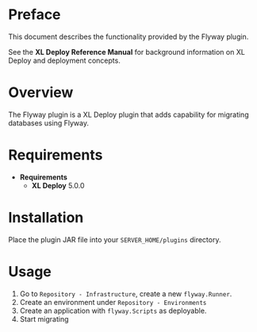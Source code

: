 # Preface #

This document describes the functionality provided by the Flyway plugin.

See the **XL Deploy Reference Manual** for background information on XL Deploy and deployment concepts.

# Overview #

The Flyway plugin is a XL Deploy plugin that adds capability for migrating databases using Flyway.

# Requirements #

* **Requirements**
	* **XL Deploy** 5.0.0

# Installation #

Place the plugin JAR file into your `SERVER_HOME/plugins` directory.

# Usage #

1. Go to `Repository - Infrastructure`, create a new `flyway.Runner`.
2. Create an environment under `Repository - Environments`
3. Create an application with `flyway.Scripts` as deployable.
4. Start migrating
